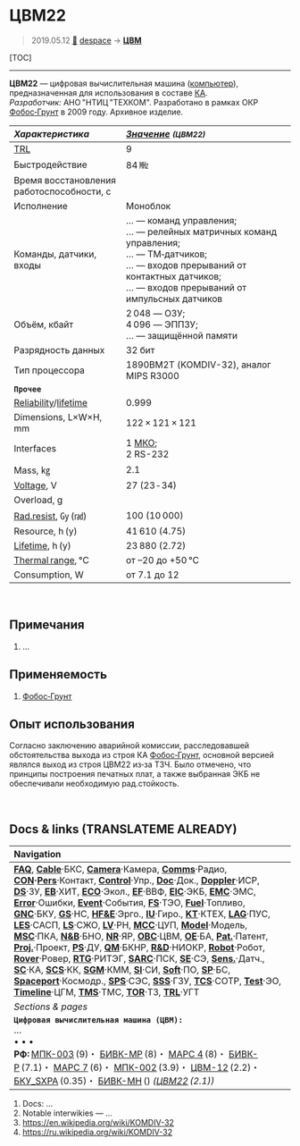 # ЦВМ22
> 2019.05.12 [🚀](../index/index.md) [despace](index.md) → **[ЦВМ](obc.md)**

[TOC]

---

**ЦВМ22** — цифровая вычислительная машина ([компьютер](obc.md)), предназначенная для использования в составе [КА](sc.md).  
*Разработчик:* АНО "НТИЦ "ТЕХКОМ". Разработано в рамках ОКР [Фобос‑Грунт](фобос_грунт.md) в 2009 году. Архивное изделие.

<small>

|*Характеристика*|*[Значение](si.md) <small>(ЦВМ22)</small>*|
|:--|:--|
|[TRL](trl.md)|9|
|Быстродействие|84 ㎒|
|Время восстановления<br> работоспособности, с| |
|Исполнение|Моноблок|
|Команды, датчики, входы|… — команд управления;<br> … — релейных матричных команд управления;<br> … — ТМ‑датчиков;<br> … — входов прерываний от контактных датчиков;<br> … — входов прерываний от импульсных датчиков|
|Объём, кбайт|2 048 — ОЗУ;<br> 4 096 — ЭППЗУ;<br> … — защищённой памяти|
|Разрядность данных|32 бит|
|Тип процессора|1890ВМ2Т (KOMDIV-32), аналог MIPS R3000|
|**`Прочее`**| |
|[Reliability](qm.md)/[lifetime](lifetime.md)|0.999|
|Dimensions, L×W×H, mm|122 × 121 × 121|
|Interfaces|1 [МКО](mil_std_1553.md);<br> 2 RS-232|
|Mass, ㎏|2.1|
|[Voltage](voltage.md), V|27 (23 ‑ 34)|
|Overload, g| |
|[Rad.resist](ion_rad.md), ㏉ (㎭)|100 (10 000)|
|Resource, h (y)|41 610 (4.75)|
|[Lifetime](lifetime.md), h (y)|23 880 (2.72)|
|[Thermal range](tcs.md), ℃|от –20 до +50 ℃|
|Consumption, W|от 7.1 до 12|

</small>



<p style="page-break-after:always"> </p>

## Примечания
   1. …



## Применяемость
   1. [Фобос‑Грунт](фобос_грунт.md)



## Опыт использования
Согласно заключению аварийной комиссии, расследовавшей обстоятельства выхода из строя КА [Фобос‑Грунт](фобос_грунт.md), основной версией являлся выход из строя ЦВМ22 из‑за ТЗЧ. Было отмечено, что принципы построения печатных плат, а также выбранная ЭКБ не обеспечивали необходимую рад.стойкость.



<p style="page-break-after:always"> </p>

## Docs & links (TRANSLATEME ALREADY)
|Navigation|
|:--|
|**[FAQ](faq.md)**, **[Cable](cable.md)**·БКС, **[Camera](cam.md)**·Камера, **[Comms](comms.md)**·Радио, **[CON](contact.md)·[Pers](person.md)**·Контакт, **[Control](control.md)**·Упр., **[Doc](doc.md)**·Док., **[Doppler](doppler.md)**·ИСР, **[DS](ds.md)**·ЗУ, **[EB](eb.md)**·ХИТ, **[ECO](ecology.md)**·Экол., **[EF](ef.md)**·ВВФ, **[ElC](elc.md)**·ЭКБ, **[EMC](emc.md)**·ЭМС, **[Error](error.md)**·Ошибки, **[Event](event.md)**·События, **[FS](fs.md)**·ТЭО, **[Fuel](fuel.md)**·Топливо, **[GNC](gnc.md)**·БКУ, **[GS](scs.md)**·НС, **[HF&E](hfe.md)**·Эрго., **[IU](iu.md)**·Гиро., **[KT](kt.md)**·КТЕХ, **[LAG](lag.md)**·ПУC, **[LES](les.md)**·САСП, **[LS](ls.md)**·СЖО, **[LV](lv.md)**·РН, **[MCC](mcc.md)**·ЦУП, **[Model](model.md)**·Модель, **[MSC](sc.md)**·ПКА, **[N&B](nnb.md)**·БНО, **[NR](nr.md)**·ЯР, **[OBC](obc.md)**·ЦВМ, **[OE](oe.md)**·БА, **[Pat.](патент.md)**·Патент, **[Proj.](project.md)**·Проект, **[PS](ps.md)**·ДУ, **[QM](qm.md)**·БКНР, **[R&D](rnd.md)**·НИОКР, **[Robot](robotics.md)**·Робот, **[Rover](rover.md)**·Ровер, **[RTG](rtg.md)**·РИТЭГ, **[SARC](sarc.md)**·ПСК, **[SE](se.md)**·СЭ, **[Sens.](sensor.md)**·Датч., **[SC](sc.md)**·КА, **[SCS](scs.md)**·КК, **[SGM](sgm.md)**·КММ, **[SI](si.md)**·СИ, **[Soft](soft.md)**·ПО, **[SP](sp.md)**·БС, **[Spaceport](spaceport.md)**·Космодр., **[SPS](sps.md)**·СЭС, **[SSS](sss.md)**·ГЗУ, **[TCS](tcs.md)**·СОТР, **[Test](test.md)**·ЭО, **[Timeline](timeline.md)**·ЦГМ, **[TMS](tms.md)**·ТМС, **[TOR](tor.md)**·ТЗ, **[TRL](trl.md)**·УГТ|
|*Sections & pages*|
|**`Цифровая вычислительная машина (ЦВМ):`**<br> … <br>• • •<br> **РФ:** [МПК-003](mpk_003.md) (9)・ [БИВК-МР](bivk_mr.md) (8)・ [МАРС 4](mars_4.md) (8)・ [БИВК-Р](bivk_r.md) (7.1)・ [МАРС 7](mars_7.md) (6)・ [МПК-002](mpk2.md) (3.9)・ [ЦВМ-12](cvm_12.md) (2.2)・ [БКУ_SXPA](bku_sxpa.md) (0.35)・ [БИВК-МН](бивк‑мн.md) () *([ЦВМ22](cvm22.md) (2.1))*|

   1. Docs: …
   1. Notable interwikies — …
   1. <https://en.wikipedia.org/wiki/KOMDIV-32>
   1. <https://ru.wikipedia.org/wiki/KOMDIV-32>
